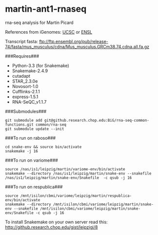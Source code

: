 martin-ant1-rnaseq
============

rna-seq analysis for Martin Picard

References from iGenomes:
[UCSC](ftp://ussd-ftp.illumina.com/Mus_musculus/UCSC/mm10/Mus_musculus_UCSC_mm10.tar.gz)
or
[ENSL](ftp://ussd-ftp.illumina.com/Mus_musculus/Ensembl/GRCm38/Mus_musculus_Ensembl_GRCm38.tar.gz)

Transcript fasta:
<ftp://ftp.ensembl.org/pub/release-74/fasta/mus_musculus/cdna/Mus_musculus.GRCm38.74.cdna.all.fa.gz>

###Requires###
- Python-3.3 (for Snakemake)
- Snakemake-2.4.9
- cutadapt
- STAR_2.3.0e
- Novosort-1.0
- Cufflinks-2.1.1
- express-1.5.1
- RNA-SeQC_v1.1.7

###Submodules###
```
git submodule add git@github.research.chop.edu:BiG/rna-seq-common-functions.git common/rna-seq
git submodule update --init
```

###To run on raboso###
```
cd snake-env && source bin/activate
snakemake -j 16
```

###To run on variome###
```
source /nas/is1/leipzig/martin/variome-env/bin/activate
snakemake --directory /nas/is1/leipzig/martin/snake-env --snakefile /nas/is1/leipzig/martin/snake-env/Snakefile  -c qsub -j 16
```

###To run on respublica###
```
source /mnt/isilon/cbmi/variome/leipzig/martin/respublica-env/bin/activate
snakemake --directory /mnt/isilon/cbmi/variome/leipzig/martin/snake-env --snakefile /mnt/isilon/cbmi/variome/leipzig/martin/snake-env/Snakefile -c qsub -j 16
```

To install Snakemake on your own server read this: http://github.research.chop.edu/gist/leipzigj/8
